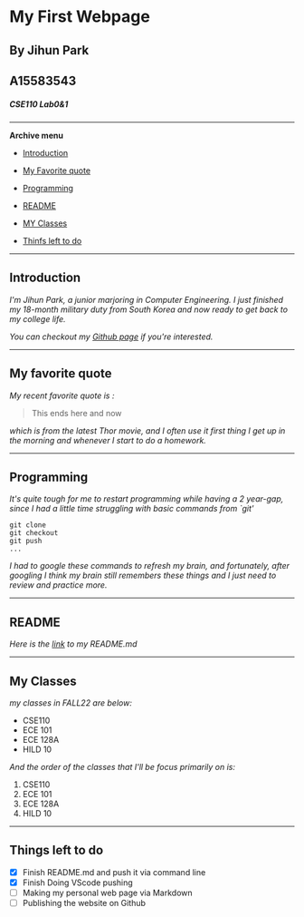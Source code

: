 # **My First Webpage**
## By Jihun Park 
## A15583543
##### CSE110 Lab0&1

---
**Archive menu**

- [Introduction](#introduction)

- [My Favorite quote](#my-favorite-quote)

- [Programming](#programming)

- [README](#readme)

- [MY Classes](#my-classes)

- [Thinfs left to do](#things-left-to-do)

---
## **Introduction**
_I'm Jihun Park, a junior marjoring in Computer Engineering._
_I just finished my 18-month military duty from South Korea and now ready to get back to my college life._

_You can checkout my [Github page](https://github.com/jip002) if you're interested._

---
## **My favorite quote**
_My recent favorite quote is :_
> This ends here and now

_which is from the latest Thor movie, and I often use it first thing I get up in the morning and whenever I start to do a homework._

---
## **Programming**
_It's quite tough for me to restart programming while having a 2 year-gap, since I had a little time struggling with basic commands from `git'_
```
git clone
git checkout
git push
...
```
_I had to google these commands to refresh my brain, and fortunately, after googling I think my brain still remembers these things and I just need to review and practice more._

---

## **README**
_Here is the [link](README.md) to my README.md_

---
## **My Classes**
_my classes in FALL22 are below:_
- CSE110
- ECE 101
- ECE 128A
- HILD 10
  
_And the order of the classes that I'll be focus primarily on is:_
1. CSE110
2. ECE 101
3. ECE 128A
4. HILD 10

---

## **Things left to do**
- [x] Finish README.md and push it via command line
- [x] Finish Doing VScode pushing
- [ ] Making my personal web page via Markdown
- [ ] Publishing the website on Github